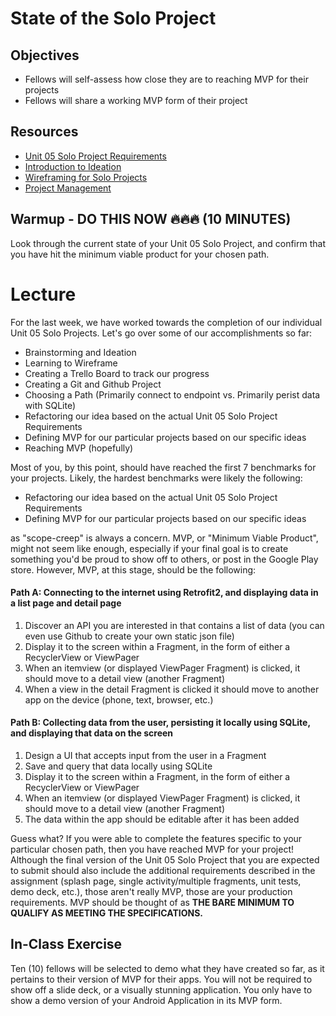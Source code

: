 # State of the Solo Project

## Objectives
* Fellows will self-assess how close they are to reaching MVP for their projects
* Fellows will share a working MVP form of their project

## Resources
* [Unit 05 Solo Project Requirements](https://github.com/joinpursuit/Pursuit-Core-Android/blob/master/cohort_5.4/unit_05/projects/05_01_unit_05_solo_project.md)
* [Introduction to Ideation](https://github.com/joinpursuit/Pursuit-Core-Android/blob/master/cohort_5.4/unit_05/05_04_introduction_to_ideation.md)
* [Wireframing for Solo Projects](https://github.com/joinpursuit/Pursuit-Core-Android/blob/master/cohort_5.4/unit_05/05_07_wireframing_for_solo_projects.md)
* [Project Management](https://github.com/joinpursuit/Pursuit-Core-Android/blob/master/cohort_5.4/unit_01/01_29_Project_Management.md)

## Warmup - DO THIS NOW :fire::fire::fire: (10 MINUTES)
Look through the current state of your Unit 05 Solo Project, and confirm that you have hit the minimum viable product for your chosen path.

# Lecture

For the last week, we have worked towards the completion of our individual Unit 05 Solo Projects. Let's go over some of our accomplishments so far:

* Brainstorming and Ideation
* Learning to Wireframe
* Creating a Trello Board to track our progress
* Creating a Git and Github Project
* Choosing a Path (Primarily connect to endpoint vs. Primarily perist data with SQLite)
* Refactoring our idea based on the actual Unit 05 Solo Project Requirements
* Defining MVP for our particular projects based on our specific ideas
* Reaching MVP (hopefully)

Most of you, by this point, should have reached the first 7 benchmarks for your projects. Likely, the hardest benchmarks were likely the following:

* Refactoring our idea based on the actual Unit 05 Solo Project Requirements
* Defining MVP for our particular projects based on our specific ideas

as "scope-creep" is always a concern. MVP, or "Minimum Viable Product", might not seem like enough, especially if your final goal is to create something you'd be proud to show off to others, or post in the Google Play store. However, MVP, at this stage, should be the following:

#### Path A: Connecting to the internet using Retrofit2, and displaying data in a list page and detail page

1. Discover an API you are interested in that contains a list of data (you can even use Github to create your own static json file)
1. Display it to the screen within a Fragment, in the form of either a RecyclerView or ViewPager
1. When an itemview (or displayed ViewPager Fragment) is clicked, it should move to a detail view (another Fragment)
1. When a view in the detail Fragment is clicked it should move to another app on the device (phone, text, browser, etc.)

#### Path B: Collecting data from the user, persisting it locally using SQLite, and displaying that data on the screen

1. Design a UI that accepts input from the user in a Fragment
1. Save and query that data locally using SQLite
1. Display it to the screen within a Fragment, in the form of either a RecyclerView or ViewPager
1. When an itemview (or displayed ViewPager Fragment) is clicked, it should move to a detail view (another Fragment)
1. The data within the app should be editable after it has been added

Guess what? If you were able to complete the features specific to your particular chosen path, then you have reached MVP for your project! Although the final version of the Unit 05 Solo Project that you are expected to submit should also include the additional requirements described in the assignment (splash page, single activity/multiple fragments, unit tests, demo deck, etc.), those aren't really MVP, those are your production requirements. MVP should be thought of as **THE BARE MINIMUM TO QUALIFY AS MEETING THE SPECIFICATIONS.**

## In-Class Exercise
Ten (10) fellows will be selected to demo what they have created so far, as it pertains to their version of MVP for their apps. You will not be required to show off a slide deck, or a visually stunning application. You only have to show a demo version of your Android Application in its MVP form.
